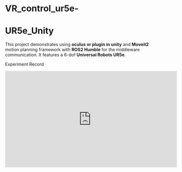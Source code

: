 # VR_control_ur5e-
# UR5e_Unity

This project demonstrates using **oculus vr plugin in unity** and **Moveit2** motion planning framework with **ROS2 Humble** for the middleware communication. It features a 6-dof **Universal Robots UR5e**. 

Experiment Record

<iframe width="560" height="315" src="https://youtu.be/r2ABSxSoVXg" 
frameborder="0" allow="accelerometer; autoplay; clipboard-write; encrypted-media; gyroscope; picture-in-picture" 
allowfullscreen></iframe>